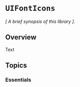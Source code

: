 # ``UIFontIcons``

_[ A brief synopsis of this library ]._

## Overview

<!--@START_MENU_TOKEN@-->Text<!--@END_MENU_TOKEN@-->

## Topics

### Essentials


